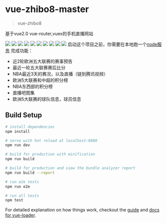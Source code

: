 # vue-zhibo8-master

> vue-zhibo8

基于vue2.0  vue-router,vuex的手机直播网站

<img src="http://img1.ph.126.net/OzQ2MfJpeclC4HTfpLSoaA==/6597976863751580896.png">
<img src="http://img1.ph.126.net/eqNRjyEKGLLjVSOAjDaXRw==/2019301483022642209.png">
<img src="http://img0.ph.126.net/skpLSVEgnAhdAIgzvtkF1A==/6597918589635310497.png">
<img src="http://img1.ph.126.net/VSYrC8qQNRwPuBRmE5HlQg==/2103743976035737774.png">
<img src="http://img1.ph.126.net/hRjFgaAJMgcwHgW2UQXyRQ==/1856608946483817268.png">
<img src="http://img2.ph.126.net/Yrpp_Z1lJYTRrLZGGNRZCQ==/2019301483022642210.png">
<img src="http://img0.ph.126.net/YzW2MCiLPkaF8UDSdOfLtw==/6631737368284039101.png">
<img src="http://img0.ph.126.net/iQq-bnPc0HbQ4pAy2JHysA==/6608193525796598289.png">
<img src="http://img0.ph.126.net/obx5BPx8jF9uhdnq2pIv5g==/3770638788116176893.png">
<img src="http://img1.ph.126.net/gM08KftDPoQZeQjpaDPiiw==/6608193525796598284.png">
启动这个项目之前，你需要在本地跑一个<a href="https://github.com/leehomeok/zhibo8-restAPI">node服务</a>
完成功能：
<ul>
<li>近2轮欧洲五大联赛的赛事预告</li>
<li>最近一轮五大联赛赛后比分</li>
<li>NBA最近3天的赛况，以及直播（链到腾讯视频）</li>
<li>欧洲5大联赛和中超的积分榜</li>
<li>NBA东西部的积分榜</li>
<li>直播吧图集</li>
<li>欧洲5大联赛的球队信息，球员信息</li>
</ul>


## Build Setup

``` bash
# install dependencies
npm install

# serve with hot reload at localhost:8080
npm run dev

# build for production with minification
npm run build

# build for production and view the bundle analyzer report
npm run build --report

# run e2e tests
npm run e2e

# run all tests
npm test
```

For detailed explanation on how things work, checkout the [guide](http://vuejs-templates.github.io/webpack/) and [docs for vue-loader](http://vuejs.github.io/vue-loader).

